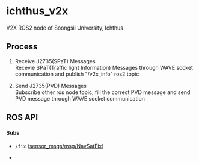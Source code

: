 # ichthus_v2x

V2X ROS2 node of Soongsil University, Ichthus


## Process
 1. Receive J2735(SPaT) Messages  
 Recevie SPaT(Traffic light Information) Messages through WAVE socket communication and publish "/v2x_info" ros2 topic  
 
 2. Send J2735(PVD) Messages  
 Subscribe other ros node topic, fill the correct PVD message and send PVD message through WAVE socket communication  
 
## ROS API
#### Subs
* ```/fix``` ([sensor_msgs/msg/NavSatFix](http://docs.ros.org/en/lunar/api/sensor_msgs/html/msg/NavSatFix.html))
* ```/v2x''' ([std_msgs::msg::Float64MultiArray](http://docs.ros.org/en/noetic/api/std_msgs/html/msg/Float64MultiArray.html))
